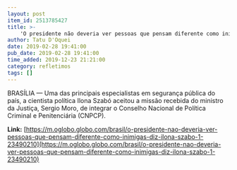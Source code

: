 ```yaml
---
layout: post
item_id: 2513785427
title: >-
    'O presidente não deveria ver pessoas que pensam diferente como inimigas', diz Ilona Szabó
author: Tatu D'Oquei
date: 2019-02-28 19:41:00
pub_date: 2019-02-28 19:41:00
time_added: 2019-12-23 21:21:00
category: refletimos
tags: []
---
```


BRASÍLIA — Uma das principais especialistas em segurança pública do país, a cientista política Ilona Szabó aceitou a missão recebida do ministro da Justiça, Sergio Moro, de integrar o Conselho Nacional de Política Criminal e Penitenciária (CNPCP).

**Link:** [https://m.oglobo.globo.com/brasil/o-presidente-nao-deveria-ver-pessoas-que-pensam-diferente-como-inimigas-diz-ilona-szabo-1-23490210](https://m.oglobo.globo.com/brasil/o-presidente-nao-deveria-ver-pessoas-que-pensam-diferente-como-inimigas-diz-ilona-szabo-1-23490210)


